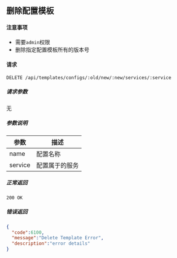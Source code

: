 ## 删除配置模板

#### 注意事项

- 需要`admin`权限
- 删除指定配置模板所有的版本号

#### 请求

```
DELETE /api/templates/configs/:old/new/:new/services/:service
```

##### 请求参数

无

##### 参数说明

| 参数 | 描述 |
|-----|-----|
| name | 配置名称 |
| service | 配置属于的服务 |

##### 正常返回

```
200 OK
```

##### 错误返回

```json
{
  "code":6100,
  "message":"Delete Template Error",
  "description":"error details"
}
```
